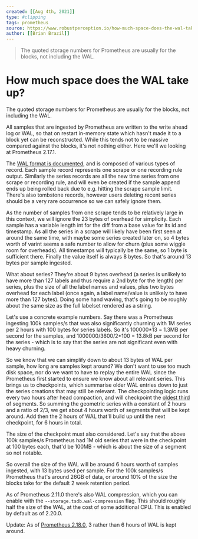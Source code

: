 ```yaml
---
created: [[Aug 4th, 2021]]
type: #clipping
tags: prometheus 
source: https://www.robustperception.io/how-much-space-does-the-wal-take-up
author: [[Brian Brazil]] 
---
```

> The quoted storage numbers for Prometheus are usually for the blocks, not including the WAL.

# How much space does the WAL take up?


The quoted storage numbers for Prometheus are usually for the blocks, not including the WAL.

All samples that are ingested by Prometheus are written to the write ahead log or WAL, so that on restart in-memory state which hasn't made it to a block yet can be reconstructed. While this tends not to be massive compared against the blocks, it's not nothing either. Here we'll we looking at Prometheus 2.17.1.

The [WAL format is documented](https://github.com/prometheus/prometheus/blob/05442b31c899af5640f534c9e5d790ea58f18365/tsdb/docs/format/wal.md#record-encoding), and is composed of various types of record. Each sample record represents one scrape or one recording rule output. Similarly the series records are all the new time series from one scrape or recording rule, and will even be created if the sample append ends up being rolled back due to e.g. hitting the scrape sample limit. There's also tombstone records, however users deleting recent series should be a very rare occurrence so we can safely ignore them.

As the number of samples from one scrape tends to be relatively large in this context, we will ignore the 23 bytes of overhead for simplicity. Each sample has a variable length int for the diff from a base value for its id and timestamp. As all the series in a scrape will likely have been first seen at around the same time, with maybe some series created later on, so 4 bytes worth of varint seems a safe number to allow for churn (plus some wiggle room for overheads). All timestamps will typically be the same, so 1 byte is sufficient there. Finally the value itself is always 8 bytes. So that's around 13 bytes per sample ingested.

What about series? They're about 9 bytes overhead (a series is unlikely to have more than 127 labels and thus require a 2nd byte for the length) per series, plus the size of all the label names and values, plus two bytes overhead for each label (once again, a label name/value is unlikely to have more than 127 bytes). Doing some hand waving, that's going to be roughly about the same size as the full labelset rendered as a string.

Let's use a concrete example numbers. Say there was a Prometheus ingesting 100k samples/s that was also significantly churning with 1M series per 2 hours with 100 bytes for series labels. So it's 100000\*13 = 1.3MB per second for the samples, and 1000000/3600/2\*100 = 13.8kB per second for the series - which is to say that the series are not significant even with heavy churning.

So we know that we can simplify down to about 13 bytes of WAL per sample, how long are samples kept around? We don't want to use too much disk space, nor do we want to have to replay the entire WAL since the Prometheus first started to ensure we know about all relevant series. This brings us to checkpoints, which summarise older WAL entries down to just the series creations that may still be relevant. The checkpointing logic runs every two hours after head compaction, and will checkpoint the [oldest third](https://github.com/prometheus/prometheus/blob/05442b31c899af5640f534c9e5d790ea58f18365/tsdb/head.go#L680-L689) of segments. So summing the geometric series with a constant of 2 hours and a ratio of 2/3, we get about 4 hours worth of segments that will be kept around. Add then the 2 hours of WAL that'll build up until the next checkpoint, for 6 hours in total.

The size of the checkpoint must also considered. Let's say that the above 100k samples/s Prometheus had 1M old series that were in the checkpoint at 100 bytes each, that'd be 100MB - which is about the size of a segment so not notable.

So overall the size of the WAL will be around 6 hours worth of samples ingested, with 13 bytes used per sample. For the 100k samples/s Prometheus that's around 26GB of data, or around 10% of the size the blocks take for the default 2 week retention period.

As of Prometheus 2.11.0 there's also WAL compression, which you can enable with the `--storage.tsdb.wal-compression` flag. This should roughly half the size of the WAL, at the cost of some additional CPU. This is enabled by default as of 2.20.0.

Update: As of [Prometheus 2.18.0](https://www.robustperception.io/new-features-in-prometheus-2-18-0), 3 rather than 6 hours of WAL is kept around.
